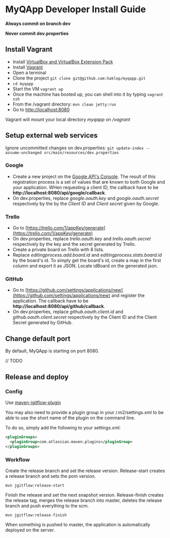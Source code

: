 # MyQApp Developer Install Guide

**Always commit on branch dev**

**Never commit dev.properties**

## Install Vagrant

- Install [VirtualBox and VirtualBox Extension Pack](https://www.virtualbox.org/wiki/Downloads)
- Install [Vagrant](http://www.vagrantup.com/)
- Open a terminal
- Clone the project ```git clone git@github.com:haklop/myqapp.git```
- ```cd myqapp```
- Start the VM ```vagrant up```
- Once the machine has booted up, you can shell into it by typing ```vagrant ssh```
- From the /vagrant directory: ```mvn clean jetty:run```
- Go to [http://localhost:8080](http://localhost:8080)

Vagrant will mount your local directory *myqapp* on */vagrant*

## Setup external web services

Ignore uncommitted changes on dev.properties: ```git update-index --assume-unchanged src/main/resources/dev.properties```

### Google

- Create a new project on the [Google API's Console](https://code.google.com/apis/console#access). The result of this registration process is a set of values that are known to both Google and your application. WHen requesting a client ID, the callback have to be **http://localhost:8080/api/google/callback**.
- On dev.properties, replace *google.oauth.key* and *google.oauth.secret* respectively by the by the *Client ID* and *Client secret* given by Google.

### Trello

- Go to [https://trello.com/1/appKey/generate](https://trello.com/1/appKey/generate)
- On dev.properties, replace *trello.oauth.key* and *trello.oauth.secret* respectively by the key and the secret generated by Trello.
- Create a private board on Trello with 8 lists.
- Replace *editingprocess.add.board.id* and *editingprocess.stats.board.id* by the board's id. To simply get the board's id, create a map in the first column and export it as JSON. Locate idBoard on the generated json.

### GitHub

- Go to [https://github.com/settings/applications/new](https://github.com/settings/applications/new) and register the application. The callback have to be **http://localhost:8080/api/github/callback**.
- On dev.properties, replace *github.oauth.client.id* and *github.oauth.client.secret* respectively by the Client ID and the Client Secret generated by GitHub.


## Change default port

By default, MyQApp is starting on port 8080.

// TODO

## Release and deploy

### Config

Use [maven-jgitflow-plugin](https://bitbucket.org/atlassian/maven-jgitflow-plugin/wiki/Home)

You may also need to provide a plugin group in your /.m2/settings.xml to be able to use the short name of the plugin on the command line.

To do so, simply add the following to your settings.xml:
```xml
<pluginGroups>
  <pluginGroup>com.atlassian.maven.plugins</pluginGroup>
</pluginGroups>
```

### Workflow

Create the release branch and set the release version. Release-start creates a release branch and sets the pom version.

	mvn jgitflow:release-start

Finish the release and set the next snapshot version. Release-finish creates the release tag, merges the release branch into master, deletes the release branch and push everything to the scm.

	mvn jgitflow:release-finish
	
When something is pushed to master, the application is automatically deployed on the server.
